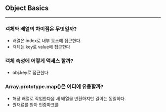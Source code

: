 ## Object Basics
---
### 객체와 배열의 차이점은 무엇일까?
- 배열은 index로 내부 요소에 접근한다.
- 객체는 key로 value에 접근한다

### 객체 속성에 어떻게 액세스 할까?
- obj.key로 접근한다

### Array.prototype.map()은 어디에 유용할까?
- 해당 배열로 작업한다음 새 배열을 반환하지만 길이는 동일하다.
- 원재료를 받아 인증마크를 